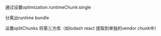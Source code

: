 通过设置optimization.runtimeChunk:single

分离出runtime bundle



设置splitChunks 将第三方库（如lodash react 提取到单独的vendor chunk中）